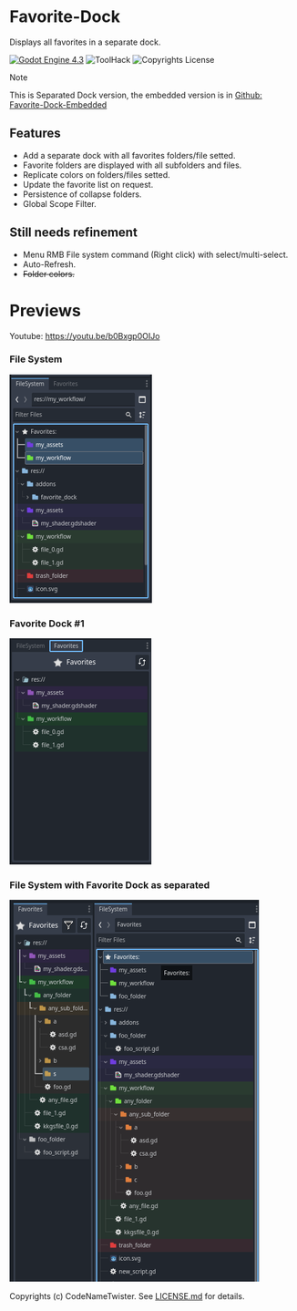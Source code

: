# Favorite-Dock
Displays all favorites in a separate dock.

[![Godot Engine 4.3](https://img.shields.io/badge/Godot_Engine-4.x-blue)](https://godotengine.org/) ![ToolHack](https://img.shields.io/badge/Tool-Addon-green) ![Copyrights License](https://img.shields.io/badge/License-MIT-blue)

>[!NOTE]
>This is Separated Dock version, the embedded version is in [Github: Favorite-Dock-Embedded](https://github.com/CodeNameTwister/Favorite-Dock-Embedded)

## Features
* Add a separate dock with all favorites folders/file setted.
* Favorite folders are displayed with all subfolders and files.
* Replicate colors on folders/files setted.
* Update the favorite list on request.
* Persistence of collapse folders.
* Global Scope Filter.

## Still needs refinement
* Menu RMB File system command (Right click) with select/multi-select.
* Auto-Refresh.
* ~~Folder colors.~~

# Previews
Youtube: https://youtu.be/b0Bxgp0OIJo

### File System

![alt text](https://github.com/CodeNameTwister/Favorite-Dock/blob/main/images/file0.png)

### Favorite Dock #1

![alt text](https://github.com/CodeNameTwister/Favorite-Dock/blob/main/images/file1.png)

### File System with Favorite Dock as separated

![alt text](https://github.com/CodeNameTwister/Favorite-Dock/blob/main/images/file2.png)

Copyrights (c) CodeNameTwister. See [LICENSE.md](LICENSE.md) for details.

[godot engine]: https://godotengine.org/
